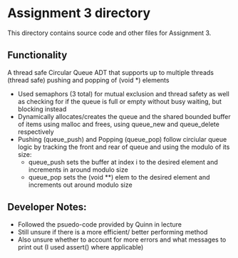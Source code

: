 # Assignment 3 directory

This directory contains source code and other files for Assignment 3.

## Functionality
A thread safe Circular Queue ADT that supports up to multiple threads (thread safe) pushing and popping of (void *) elements
- Used semaphors (3 total) for mutual exclusion and thread safety as well as checking for if the queue is full or empty without busy waiting, but blocking instead
- Dynamically allocates/creates the queue and the shared bounded buffer of items using malloc and frees, using queue_new and queue_delete respectively
- Pushing (queue_push) and Popping (queue_pop) follow circiular queue logic by tracking the front and rear of queue and using the modulo of its size:
    - queue_push sets the buffer at index i to the desired element and increments in around modulo size
    - queue_pop sets the (void **) elem to the desired element and increments out around modulo size

## Developer Notes:
- Followed the psuedo-code provided by Quinn in lecture
- Still unsure if there is a more efficient/ better performing method
- Also unsure whether to account for more errors and what messages to print out (I used assert() where applicable)

